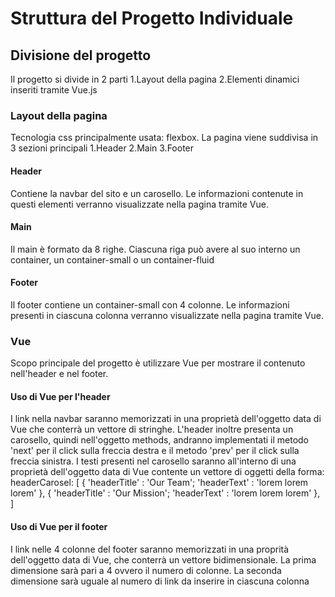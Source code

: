 # Struttura del Progetto Individuale

## Divisione del progetto
Il progetto si divide in 2 parti
1.Layout della pagina
2.Elementi dinamici inseriti tramite Vue.js

### Layout della pagina
Tecnologia css principalmente usata: flexbox.
La pagina viene suddivisa in 3 sezioni principali
1.Header
2.Main
3.Footer

#### Header
Contiene la navbar del sito e un carosello. Le informazioni contenute in questi elementi verranno visualizzate nella pagina tramite Vue.

#### Main
Il main è formato da 8 righe. Ciascuna riga può avere al suo interno un container, un container-small o un container-fluid

#### Footer
Il footer contiene un container-small con 4 colonne. Le informazioni presenti in ciascuna colonna verranno visualizzate nella pagina tramite Vue.


### Vue
Scopo principale del progetto è utilizzare Vue per mostrare il contenuto nell'header e nel footer. 

#### Uso di Vue per l'header
I link nella navbar saranno memorizzati in una proprietà dell'oggetto data di Vue che conterrà un vettore di stringhe. L'header inoltre presenta un carosello, quindi nell'oggetto methods, andranno implementati il metodo 'next' per il click sulla freccia destra e il metodo  'prev' per il click sulla freccia sinistra. I testi presenti nel carosello saranno all'interno di una proprietà dell'oggetto data di Vue contente un vettore di oggetti della forma:
headerCarosel: [
    {
        'headerTitle' : 'Our Team';
        'headerText' : 'lorem lorem lorem'
    },
    {
        'headerTitle' : 'Our Mission';
        'headerText' : 'lorem lorem lorem'
    },
]

#### Uso di Vue per il footer
I link nelle 4 colonne del footer saranno memorizzati in una proprità dell'oggetto data di Vue, che conterrà un vettore bidimensionale. La prima dimensione sarà pari a 4 ovvero il numero di colonne. La seconda dimensione sarà uguale al numero di link da inserire in ciascuna colonna